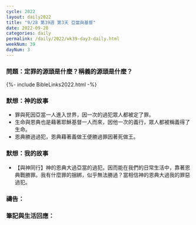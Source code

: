 ```yaml
---
cycle: 2022
layout: daily2022
title: "9/28 第39週 第3天 亞當與基督"
date: 2022-09-28
categories: daily
permalink: /daily/2022/wk39-day3-daily.html
weekNum: 39
dayNum: 3
---
```


### 問題：定罪的源頭是什麼？稱義的源頭是什麼？

{%- include BibleLinks2022.html -%}

### 默想：神的故事 
+ 罪與死因亞當一人進入世界，因一次的過犯眾人都被定了罪。
+ 生命與恩典也是藉著耶穌基督一人而來，因他一次的義行，眾人都被稱義得了生命。
+ 恩典勝過過犯，恩典藉著義做王便勝過罪因著死做王。

### 默想：我的故事
+ 【與神同行】神的恩典大過亞當的過犯，因而能在我們的日常生活中，靠著恩典戰勝罪。我有什麼罪的捆綁，似乎無法勝過？當相信神的恩典大過我的罪惡過犯。

### 禱告：

### 筆記與生活回應：
